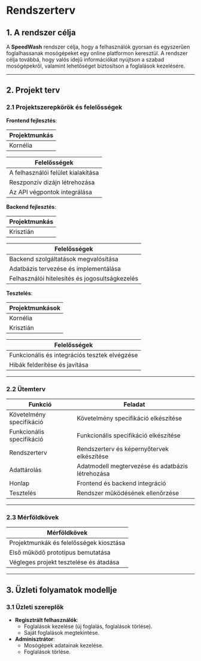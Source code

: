 # Rendszerterv

## 1. A rendszer célja

A **SpeedWash** rendszer célja, hogy a felhasználók gyorsan és egyszerűen foglalhassanak mosógépeket egy online platformon keresztül. A rendszer célja továbbá, hogy valós idejű információkat nyújtson a szabad mosógépekről, valamint lehetőséget biztosítson a foglalások kezelésére.

---

## 2. Projekt terv

### 2.1 Projektszerepkörök és felelősségek

**Frontend fejlesztés**:

| Projektmunkás  |
| --------------- |
| Kornélia       |

| Felelősségek                                        |
| --------------------------------------------------- |
| A felhasználói felület kialakítása                  |
| Reszponzív dizájn létrehozása                       |
| Az API végpontok integrálása                        |

**Backend fejlesztés**:

| Projektmunkás  |
| --------------- |
| Krisztián      |

| Felelősségek                                        |
| --------------------------------------------------- |
| Backend szolgáltatások megvalósítása                |
| Adatbázis tervezése és implementálása               |
| Felhasználói hitelesítés és jogosultságkezelés      |

**Tesztelés**:

| Projektmunkások  |
| ---------------- |
| Kornélia         |
| Krisztián        |

| Felelősségek                                        |
| --------------------------------------------------- |
| Funkcionális és integrációs tesztek elvégzése       |
| Hibák felderítése és javítása                       |

---
### 2.2 Ütemterv

| Funkció                   | Feladat                                    |
| ------------------------- | ------------------------------------------ | 
| Követelmény specifikáció  | Követelmény specifikáció elkészítése       |
| Funkcionális specifikáció | Funkcionális specifikáció elkészítése      |
| Rendszerterv              | Rendszerterv és képernyőtervek elkészítése | 
| Adattárolás               | Adatmodell megtervezése és adatbázis létrehozása | 
| Honlap                    | Frontend és backend integráció             | 
| Tesztelés                 | Rendszer működésének ellenőrzése           |

---

### 2.3 Mérföldkövek

| Mérföldkövek                                  |
| ------------------------------------------- |
| Projektmunkák és felelősségek kiosztása     |
| Első működő prototípus bemutatása           |
| Végleges projekt tesztelése és átadása      |

---

## 3. Üzleti folyamatok modellje

### 3.1 Üzleti szereplők

- **Regisztrált felhasználók**:
  - Foglalások kezelése (új foglalás, foglalások törlése).
  - Saját foglalások megtekintése.
- **Adminisztrátor**:
  - Mosógépek adatainak kezelése.
  - Foglalások törlése.
